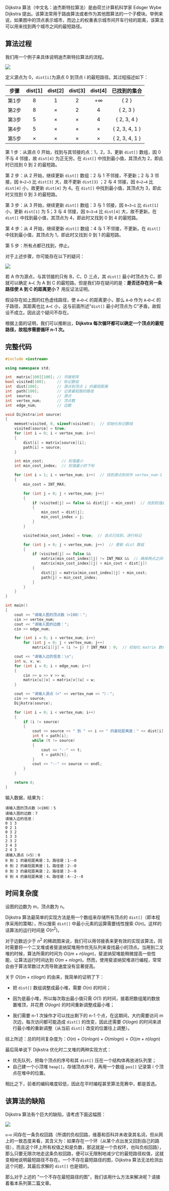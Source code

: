 Dijkstra 算法（中文名：迪杰斯特拉算法）是由荷兰计算机科学家 Edsger Wybe Dijkstra 提出。该算法常用于路由算法或者作为其他图算法的一个子模块。举例来说，如果图中的顶点表示城市，而边上的权重表示城市间开车行经的距离，该算法可以用来找到两个城市之间的最短路径。

## 算法过程

我们用一个例子来具体说明迪杰斯特拉算法的流程。

![](https://cdn.ethsonliu.com/x1/20180330_02.png)

定义源点为 0，`dist[i]`为源点 0 到顶点 i 的最短路径。其过程描述如下：

|  步骤  | dist[1] | dist[2] | dist[3] | dist[4] |     已找到的集合     |
| :--: | :-----: | :-----: | :-----: | :-----: | :------------: |
| 第1步  |    8    |    1    |    2    |   +∞    |     { 2 }      |
| 第2步  |    8    |    ×    |    2    |    4    |    { 2, 3 }    |
| 第3步  |    5    |    ×    |    ×    |    4    |  { 2, 3, 4 }   |
| 第4步  |    5    |    ×    |    ×    |    ×    | { 2, 3, 4, 1 } |
| 第5步  |    ×    |    ×    |    ×    |    ×    | { 2, 3, 4, 1 } |

第 1 步：从源点 0 开始，找到与其邻接的点：1，2，3，更新 `dist[]` 数组，因 0 不与 4 邻接，故 `dist[4]` 为正无穷。在 `dist[]` 中找到最小值，其顶点为 2，即此时已找到 0 到 2 的最短路。

第 2 步：从 2 开始，继续更新 `dist[]` 数组：2 与 1 不邻接，不更新；2 与 3 邻接，因 `0→2→3` 比 `dist[3]` 大，故不更新 `dist[3]` ；2 与 4 邻接，因 `0→2→4` 比 `dist[4]` 小，故更新 `dist[4]` 为 4。在 `dist[]` 中找到最小值，其顶点为 3，即此时又找到 0 到 3 的最短路。

第 3 步：从 3 开始，继续更新 `dist[]` 数组：3 与 1 邻接，因 `0→3→1` 比 `dist[1]` 小，更新 `dist[1]` 为 5；3 与 4 邻接，因 `0→3→4` 比 `dist[4]` 大，故不更新。在 `dist[]` 中找到最小值，其顶点为 4，即此时又找到 0 到 4 的最短路。

第 4 步：从 4 开始，继续更新 `dist[]` 数组：4 与 1 不邻接，不更新。在 `dist[]` 中找到最小值，其顶点为 1，即此时又找到 0 到 1 的最短路。

第 5 步：所有点都已找到，停止。

对于上述步骤，你可能存在以下的疑问：

![](https://cdn.ethsonliu.com/x1/20180330_03.png)

若 A 作为源点，与其邻接的只有 B，C，D 三点，其 `dist[]` 最小时顶点为 C，即就可以确定 `A→C` 为 A 到 C 的最短路。但是我们存在疑问的是：**是否还存在另一条路径使 A 到 C 的距离更小？** 用反证法证明。

假设存在如上图的红色虚线路径，使 `A→D→C` 的距离更小，那么 `A→D` 作为 `A→D→C` 的子路径，其距离也比 `A→C` 小，这与前面所述“`dist[]` 最小时顶点为 C”矛盾，故假设不成立。因此这个疑问不存在。

根据上面的证明，我们可以推断出，**Dijkstra 每次循环都可以确定一个顶点的最短路径，故程序需要循环 n-1 次。**

## 完整代码

```c++
#include <iostream>

using namespace std;

int  matrix[100][100]; // 邻接矩阵
bool visited[100];     // 标记数组
int  dist[100];        // 源点到顶点 i 的最短距离
int  path[100];        // 记录最短路的路径
int  source;           // 源点
int  vertex_num;       // 顶点数
int  edge_num;         // 边数

void Dijkstra(int source)
{
    memset(visited, 0, sizeof(visited));  // 初始化标记数组
    visited[source] = true;
    for (int i = 0; i < vertex_num; i++)
    {
        dist[i] = matrix[source][i];
        path[i] = source;
    }

    int min_cost;        // 权值最小
    int min_cost_index;  // 权值最小的下标

    for (int i = 1; i < vertex_num; i++)  // 找到源点到另外 vertex_num-1 个点的最短路径
    {
        min_cost = INT_MAX;

        for (int j = 0; j < vertex_num; j++)
        {
            if (visited[j] == false && dist[j] < min_cost)  // 找到权值最小
            {
                min_cost = dist[j];
                min_cost_index = j;
            }
        }

        visited[min_cost_index] = true;  // 该点已找到，进行标记

        for (int j = 0; j < vertex_num; j++)  // 更新 dist 数组
        {
            if (visited[j] == false &&
                matrix[min_cost_index][j] != INT_MAX &&  // 确保两点之间有边
                matrix[min_cost_index][j] + min_cost < dist[j])
            {
                dist[j] = matrix[min_cost_index][j] + min_cost;
                path[j] = min_cost_index;
            }
        }
    }
}

int main()
{
    cout << "请输入图的顶点数（<100）：";
    cin >> vertex_num;
    cout << "请输入图的边数：";
    cin >> edge_num;

    for (int i = 0; i < vertex_num; i++)
        for (int j = 0; j < vertex_num; j++)
            matrix[i][j] = (i != j) ? INT_MAX : 0;  // 初始化 matrix 数组

    cout << "请输入边的信息：\n";
    int u, v, w;
    for (int i = 0; i < edge_num; i++)
    {
        cin >> u >> v >> w;
        matrix[u][v] = matrix[v][u] = w;
    }

    cout << "请输入源点（<" << vertex_num << "）：";
    cin >> source;
    Dijkstra(source);

    for (int i = 0; i < vertex_num; i++)
    {
        if (i != source)
        {
            cout << source << " 到 " << i << " 的最短距离是：" << dist[i] << "，路径是：" << i;
            int t = path[i];
            while (t != source)
            {
                cout << "--" << t;
                t = path[t];
            }
            cout << "--" << source << endl;
        }
    }

    return 0;
}
```

输入数据，结果为：

```plaintext
请输入图的顶点数（<100）：5
请输入图的边数：7
请输入边的信息：
0 1 3
0 2 1
0 3 2
1 3 3
2 3 2
3 4 3
2 4 3
请输入源点（<5）：0
0 到 1 的最短距离是：3，路径是：1--0
0 到 2 的最短距离是：1，路径是：2--0
0 到 3 的最短距离是：2，路径是：3--0
0 到 4 的最短距离是：4，路径是：4--2--0
```

## 时间复杂度

设图的边数为 m，顶点数为 n。

Dijkstra 算法最简单的实现方法是用一个数组来存储所有顶点的 `dist[]`（即本程序采用的策略），所以搜索 `dist[]` 中最小元素的运算需要线性搜索 $O(n)$。这样的话算法的运行时间是 $O(n^2)$。

对于边数远少于 $n^2$ 的稀疏图来说，我们可以用邻接表来更有效的实现该算法，同时需要将一个二叉堆或者斐波纳契堆用作优先队列来查找最小的顶点。当用到二叉堆的时候，算法所需的时间为 $O((m+n)logn)$，斐波纳契堆能稍微提高一些性能，让算法运行时间达到 $O(m+nlogn)$。然而，使用斐波纳契堆进行编程，常常会由于算法常数过大而导致速度没有显著提高。

关于 $O((m+n)logn)$ 的由来，我简单的证明了下：

*  把 `dist[]` 数组调整成最小堆，需要 $O(n)$ 的时间； 

*  因为是最小堆，所以每次取出最小值只需 $O(1)$ 的时间，接着把数组尾的数放置堆顶，并花费 $O(logn)$ 的时间重新调整成最小堆；

*  我们需要 n-1 次操作才可以找出剩下的 n-1 个点，在这期间，大约需要访问 m 次边，每次访问都可能造成 `dist[]` 的改变，因此还需要 $O(logn)$ 的时间来进行最小堆的重新调整（从当前 `dist[]` 改变的位置往上调整）。

综上所述：总的时间复杂度为：$O(n)+O(nlogn)+O(mlogn)=O((m+n)logn)$

最后简单说下 Dijkstra 优化时二叉堆的两种实现方式：

* 优先队列，把每个顶点的序号和其 `dist[]` 压在一个结构体再放进队列里；
* 自己建一个小顶堆 `heap[]`，存储顶点序号，再用一个数组 `pos[]` 记录第 i 个顶点在堆中的位置。

相比之下，前者的编码难度较低，因此在平时编程甚至算法竞赛中，都是首选。

## 该算法的缺陷

Dijkstra 算法有个巨大的缺陷，请考虑下面这幅图：

![](https://cdn.ethsonliu.com/x1/20180330_04.png)

`u→v` 间存在一条负权回路（所谓的负权回路，维基和百科并未收录其名词，但从网上的一致态度来看，其含义为：如果存在一个环（从某个点出发又回到自己的路径），而且这个环上所有权值之和是负数，那这就是一个负权环，也叫负权回路），那么只要无限次地走这条负权回路，便可以无限制地减少它的最短路径权值，这就变相地说明最短路径不存在。一个不存在最短路径的图，Dijkstra 算法无法检测出这个问题，其最后求解的 `dist[]` 也是错的。

那么对于上述的 "一个不存在最短路径的图"，我们该用什么方法来解决呢？请接着看本系列第二篇文章。
